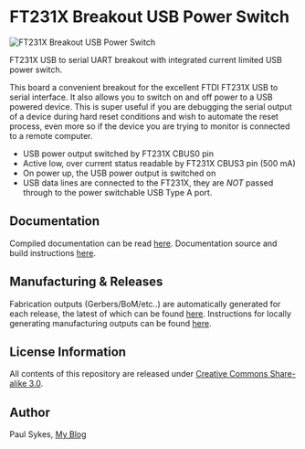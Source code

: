 FT231X Breakout USB Power Switch
================================
![FT231X Breakout USB Power Switch](https://github.com/paulsykes/ft231x_breakout_usb_power_switch/releases/download/v0.20.0/ft231x_breakout_usb_power_switch.jpg)

FT231X USB to serial UART breakout with integrated current limited USB power switch.

This board a convenient breakout for the excellent FTDI FT231X USB to serial interface. It also allows you to switch on and off power to a USB powered device. This is super useful if you are debugging the serial output of a device during hard reset conditions and wish to automate the reset process, even more so if the device you are trying to monitor is connected to a remote computer.

- USB power output switched by FT231X CBUS0 pin
- Active low, over current status readable by FT231X CBUS3 pin (500 mA)
- On power up, the USB power output is switched on
- USB data lines are connected to the FT231X, they are *NOT* passed through to the power switchable USB Type A port. 

Documentation
-------------
Compiled documentation can be read [here](https://paulsykes.me/ft231x_breakout_usb_power_switch). Documentation source and build instructions [here](docsrc).

Manufacturing & Releases
------------------------
Fabrication outputs (Gerbers/BoM/etc..) are automatically generated for each release, the latest of which can be found [here](https://github.com/paulsykes/ft231x_breakout_usb_power_switch/releases/latest). Instructions for locally generating manufacturing outputs can be found [here](hardware/kicad/ft231x_breakout_usb_power_switch).

License Information
-------------------
All contents of this repository are released under [Creative Commons Share-alike 3.0](http://creativecommons.org/licenses/by-sa/4.0/).

Author
------
Paul Sykes, [My Blog](https://paulsykes.me)
